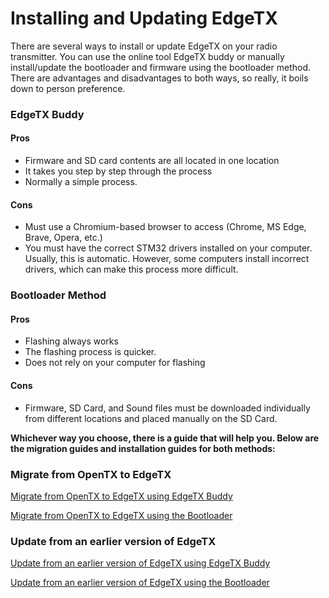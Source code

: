 # Installing and Updating EdgeTX

There are several ways to install or update EdgeTX on your radio transmitter. You can use the online tool EdgeTX buddy or manually install/update the bootloader and firmware using the bootloader method. There are advantages and disadvantages to both ways, so really, it boils down to person preference.

### EdgeTX Buddy

#### Pros

* Firmware and SD card contents are all located in one location
* It takes you step by step through the process
* Normally a simple process.

#### Cons

* Must use a Chromium-based browser to access (Chrome, MS Edge, Brave, Opera, etc.)
* You must have the correct STM32 drivers installed on your computer. Usually, this is automatic. However, some computers install incorrect drivers, which can make this process more difficult.&#x20;

### Bootloader Method

#### Pros

* Flashing always works
* The flashing process is quicker.
* Does not rely on your computer for flashing

#### Cons&#x20;

* Firmware, SD Card, and Sound files must be downloaded individually from different locations and placed manually on the SD Card.

**Whichever way you choose, there is a guide that will help you. Below are the migration guides and installation guides for both methods:**

### Migrate from OpenTX to EdgeTX&#x20;

[Migrate from OpenTX to EdgeTX using EdgeTX Buddy](update-from-opentx-to-edgetx.md)

[Migrate from OpenTX to EdgeTX using the Bootloader](migrate-from-opentx-to-edgetx-using-the-bootloader.md)

### Update from an earlier version of EdgeTX

[Update from an earlier version of EdgeTX using EdgeTX Buddy](update-from-opentx-to-edgetx-1.md)

[Update from an earlier version of EdgeTX using the Bootloader](update-from-an-earlier-version-of-edgetx-using-the-bootloader.md)

